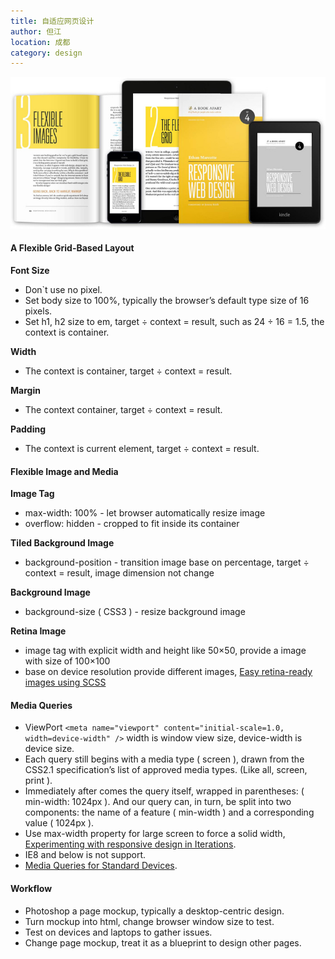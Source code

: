 ```yaml
---
title: 自适应网页设计
author: 但江
location: 成都 
category: design
---
```


![Responsive Web Design](/images/responsive-web-design.jpg)

#### A Flexible Grid-Based Layout

**Font Size**

* Don`t use no pixel.
* Set body size to 100%, typically the browser’s default type size of 16 pixels.
* Set h1, h2 size to em, target ÷ context = result, such as 24 ÷ 16 = 1.5, the context is container.

**Width**

* The context is container, target ÷ context = result.

**Margin**

* The context container, target ÷ context = result.

**Padding**

* The context is current element, target ÷ context = result.

#### Flexible Image and Media

**Image Tag**

* max-width: 100% - let browser automatically resize image
* overflow: hidden - cropped to fit inside its container

**Tiled Background Image**

* background-position - transition image base on percentage, target ÷ context = result, image dimension not change

**Background Image**

* background-size ( CSS3 ) - resize background image

**Retina Image**

* image tag with explicit width and height like 50×50, provide a image with size of 100×100
* base on device resolution provide different images, [Easy retina-ready images using SCSS](http://37signals.com/svn/posts/3271-easy-retina-ready-images-using-scss)

#### Media Queries

* ViewPort `<meta name="viewport" content="initial-scale=1.0, width=device-width" />` width is window view size, device-width is device size.
* Each query still begins with a media type ( screen ), drawn from the CSS2.1 specification’s list of approved media types.  (Like all, screen, print ).
* Immediately after comes the query itself, wrapped in parentheses: ( min-width: 1024px ). And our query can, in turn, be split into two components: the name of a feature ( min-width ) and a corresponding value ( 1024px ).
* Use max-width property for large screen to force a solid width, [Experimenting with responsive design in Iterations](http://37signals.com/svn/posts/2661-experimenting-with-responsive-design-in-iterations).
* IE8 and below is not support.
* [Media Queries for Standard Devices](http://css-tricks.com/snippets/css/media-queries-for-standard-devices/).

#### Workflow

* Photoshop a page mockup, typically a desktop-centric design.
* Turn mockup into html, change browser window size to test.
* Test on devices and laptops to gather issues.
* Change page mockup, treat it as a blueprint to design other pages.
